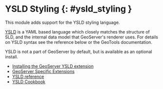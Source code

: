 # YSLD Styling {: #ysld_styling }

This module adds support for the YSLD styling language.

[YSLD](https://docs.geotools.org/latest/userguide/extension/ysld.html) is a YAML based language which closely matches the structure of SLD, and the internal data model that GeoServer's renderer uses. For details on YSLD syntax see the reference below or the GeoTools documentation.

YSLD is not a part of GeoServer by default, but is available as an optional install.

-   [Installing the GeoServer YSLD extension](installing.md)
-   [GeoServer Specific Extensions](gs-extensions.md)
-   [YSLD reference](reference/index.md)
-   [YSLD Cookbook](cookbook/index.md)
